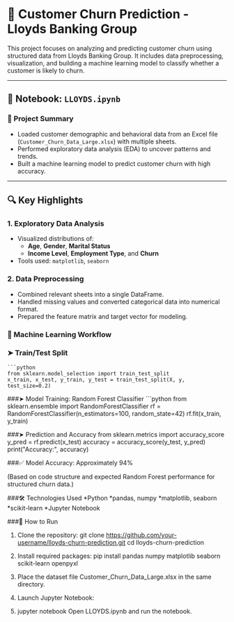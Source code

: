 # 🏦 Customer Churn Prediction - Lloyds Banking Group

This project focuses on analyzing and predicting customer churn using structured data from Lloyds Banking Group. It includes data preprocessing, visualization, and building a machine learning model to classify whether a customer is likely to churn.

---

## 📒 Notebook: `LLOYDS.ipynb`

### 📌 Project Summary
- Loaded customer demographic and behavioral data from an Excel file (`Customer_Churn_Data_Large.xlsx`) with multiple sheets.
- Performed exploratory data analysis (EDA) to uncover patterns and trends.
- Built a machine learning model to predict customer churn with high accuracy.

---

## 🔍 Key Highlights

### 1. Exploratory Data Analysis
- Visualized distributions of:
  - **Age**, **Gender**, **Marital Status**
  - **Income Level**, **Employment Type**, and **Churn**
- Tools used: `matplotlib`, `seaborn`

### 2. Data Preprocessing
- Combined relevant sheets into a single DataFrame.
- Handled missing values and converted categorical data into numerical format.
- Prepared the feature matrix and target vector for modeling.


### 🤖 Machine Learning Workflow

### ➤ Train/Test Split
    ```python
    from sklearn.model_selection import train_test_split
    x_train, x_test, y_train, y_test = train_test_split(X, y, test_size=0.2)

###➤ Model Training: Random Forest Classifier
    ```python
from sklearn.ensemble import RandomForestClassifier
rf = RandomForestClassifier(n_estimators=100, random_state=42)
rf.fit(x_train, y_train)

###➤ Prediction and Accuracy
from sklearn.metrics import accuracy_score
y_pred = rf.predict(x_test)
accuracy = accuracy_score(y_test, y_pred)
print("Accuracy:", accuracy)

###✅ Model Accuracy: Approximately 94%

(Based on code structure and expected Random Forest performance for structured churn data.)

###🛠 Technologies Used
*Python
*pandas, numpy
*matplotlib, seaborn
*scikit-learn
*Jupyter Notebook

###🚀 How to Run
1. Clone the repository:
git clone https://github.com/your-username/lloyds-churn-prediction.git
cd lloyds-churn-prediction

2. Install required packages:
pip install pandas numpy matplotlib seaborn scikit-learn openpyxl

3. Place the dataset file Customer_Churn_Data_Large.xlsx in the same directory.
4. Launch Jupyter Notebook:
5. jupyter notebook
Open LLOYDS.ipynb and run the notebook.
